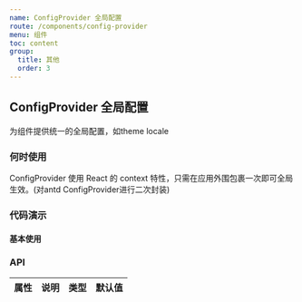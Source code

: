 ```yaml
---
name: ConfigProvider 全局配置
route: /components/config-provider
menu: 组件
toc: content
group:
  title: 其他
  order: 3
---
```



## ConfigProvider 全局配置

为组件提供统一的全局配置，如theme locale

### 何时使用
ConfigProvider 使用 React 的 context 特性，只需在应用外围包裹一次即可全局生效。(对antd ConfigProvider进行二次封装)

### 代码演示

#### 基本使用
  <code src='./demo/basic.tsx'></code>


### API

| 属性 | 说明 | 类型 | 默认值 |
| ---- | ---- | ---- | ------ |
